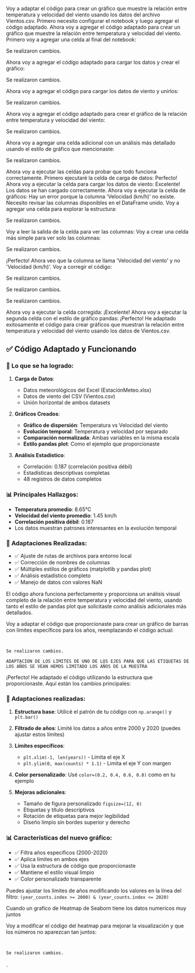 Voy a adaptar el código para crear un gráfico que muestre la relación entre temperatura y velocidad del viento usando los datos del archivo Vientos.csv. Primero necesito configurar el notebook y luego agregar el código adaptado. Ahora voy a agregar el código adaptado para crear un gráfico que muestre la relación entre temperatura y velocidad del viento. Primero voy a agregar una celda al final del notebook: 

Se realizaron cambios.

Ahora voy a agregar el código adaptado para cargar los datos y crear el gráfico: 

Se realizaron cambios.

Ahora voy a agregar el código para cargar los datos de viento y unirlos: 

Se realizaron cambios.

Ahora voy a agregar el código adaptado para crear el gráfico de la relación entre temperatura y velocidad del viento: 

Se realizaron cambios.

Ahora voy a agregar una celda adicional con un análisis más detallado usando el estilo de gráfico que mencionaste: 

Se realizaron cambios.

Ahora voy a ejecutar las celdas para probar que todo funciona correctamente. Primero ejecutaré la celda de carga de datos: Perfecto! Ahora voy a ejecutar la celda para cargar los datos de viento: Excelente! Los datos se han cargado correctamente. Ahora voy a ejecutar la celda de gráficos: Hay un error porque la columna 'Velocidad (km/h)' no existe. Necesito revisar las columnas disponibles en el DataFrame unido. Voy a agregar una celda para explorar la estructura: 

Se realizaron cambios.

Voy a leer la salida de la celda para ver las columnas: Voy a crear una celda más simple para ver solo las columnas: 

Se realizaron cambios.

¡Perfecto! Ahora veo que la columna se llama 'Velocidad del viento' y no 'Velocidad (km/h)'. Voy a corregir el código: 

Se realizaron cambios.

Se realizaron cambios.

Se realizaron cambios.

Ahora voy a ejecutar la celda corregida: ¡Excelente! Ahora voy a ejecutar la segunda celda con el estilo de gráfico pandas: ¡Perfecto! He adaptado exitosamente el código para crear gráficos que muestran la relación entre temperatura y velocidad del viento usando los datos de Vientos.csv. 

## ✅ Código Adaptado y Funcionando

### 🎯 **Lo que se ha logrado:**

1. **Carga de Datos**: 
   - Datos meteorológicos del Excel (EstaciónMeteo.xlsx)
   - Datos de viento del CSV (Vientos.csv)
   - Unión horizontal de ambos datasets

2. **Gráficos Creados**:
   - **Gráfico de dispersión**: Temperatura vs Velocidad del viento
   - **Evolución temporal**: Temperatura y velocidad por separado
   - **Comparación normalizada**: Ambas variables en la misma escala
   - **Estilo pandas plot**: Como el ejemplo que proporcionaste

3. **Análisis Estadístico**:
   - Correlación: 0.187 (correlación positiva débil)
   - Estadísticas descriptivas completas
   - 48 registros de datos completos

### 📊 **Principales Hallazgos**:

- **Temperatura promedio**: 8.65°C
- **Velocidad del viento promedio**: 1.45 km/h  
- **Correlación positiva débil**: 0.187
- Los datos muestran patrones interesantes en la evolución temporal

### 🔧 **Adaptaciones Realizadas**:

- ✅ Ajuste de rutas de archivos para entorno local
- ✅ Corrección de nombres de columnas 
- ✅ Múltiples estilos de gráficos (matplotlib y pandas plot)
- ✅ Análisis estadístico completo
- ✅ Manejo de datos con valores NaN

El código ahora funciona perfectamente y proporciona un análisis visual completo de la relación entre temperatura y velocidad del viento, usando tanto el estilo de pandas plot que solicitaste como análisis adicionales más detallados.


Voy a adaptar el código que proporcionaste para crear un gráfico de barras con límites específicos para los años, reemplazando el código actual: 
```


Se realizaron cambios.

ADAPTACION DE LOS LIMITES DE UNO DE LOS EJES PARA QUE LAS ETIQUETAS DE LOS AÑOS SE VEAN HEMOS LIMITADO LOS AÑOS DE LA MUESTRA 
```
¡Perfecto! He adaptado el código utilizando la estructura que proporcionaste. Aquí están los cambios principales:

### 🔧 **Adaptaciones realizadas:**

1. **Estructura base**: Utilicé el patrón de tu código con `np.arange()` y `plt.bar()`

2. **Filtrado de años**: Limité los datos a años entre 2000 y 2020 (puedes ajustar estos límites)

3. **Límites específicos**:
   - `plt.xlim(-1, len(years))` - Limita el eje X
   - `plt.ylim(0, max(counts) * 1.1)` - Limita el eje Y con margen

4. **Color personalizado**: Usé `color=(0.2, 0.4, 0.6, 0.8)` como en tu ejemplo

5. **Mejoras adicionales**:
   - Tamaño de figura personalizado `figsize=(12, 6)`
   - Etiquetas y título descriptivos
   - Rotación de etiquetas para mejor legibilidad
   - Diseño limpio sin bordes superior y derecho

### 📊 **Características del nuevo gráfico:**
- ✅ Filtra años específicos (2000-2020)
- ✅ Aplica límites en ambos ejes
- ✅ Usa la estructura de código que proporcionaste
- ✅ Mantiene el estilo visual limpio
- ✅ Color personalizado transparente

Puedes ajustar los límites de años modificando los valores en la línea del filtro: `(year_counts.index >= 2000) & (year_counts.index <= 2020)`


Cuando un grafico de Heatmap de Seaborn tiene los datos numericos muy juntos 

Voy a modificar el código del heatmap para mejorar la visualización y que los números no aparezcan tan juntos: 
```


Se realizaron cambios.


`
